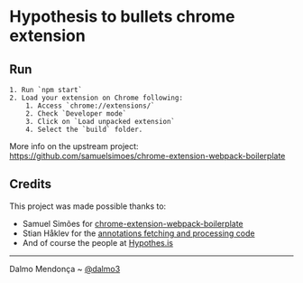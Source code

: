 # Hypothesis to bullets chrome extension

## Run

```
1. Run `npm start`
2. Load your extension on Chrome following:
    1. Access `chrome://extensions/`
    2. Check `Developer mode`
    3. Click on `Load unpacked extension`
    4. Select the `build` folder.
```

More info on the upstream project: https://github.com/samuelsimoes/chrome-extension-webpack-boilerplate

## Credits

This project was made possible thanks to:
  - Samuel Simões for [chrome-extension-webpack-boilerplate](https://github.com/samuelsimoes/chrome-extension-webpack-boilerplate)
  - Stian Håklev for the [annotations fetching and processing code](https://github.com/houshuang/hypothesis-to-bullet)
  - And of course the people at [Hypothes.is](https://web.hypothes.is/about/)

-------------
Dalmo Mendonça ~ [@dalmo3](https://twitter.com/dalmo3)